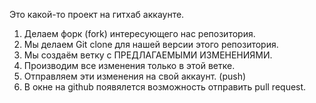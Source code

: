 Это какой-то проект на гитхаб аккаунте.


1. Делаем форк (fork) интересующего нас репозитория.
2. Мы делаем Git clone для нашей версии этого репозитория.
3. Мы создаём ветку с ПРЕДЛАГАЕМЫМИ ИЗМЕНЕНИЯМИ.
4. Производим все изменения только в этой ветке.
5. Отправляем эти изменения на свой аккаунт. (push)
6. В окне на github появялется возможность отправить pull request.